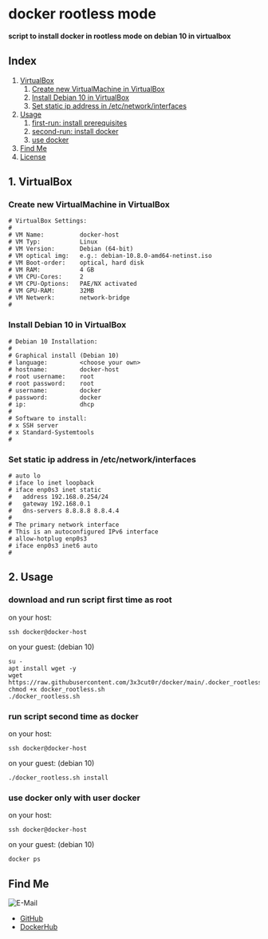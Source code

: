 # docker rootless mode

**script to install docker in rootless mode on debian 10 in virtualbox**  

## Index

1. [VirtualBox](#virtualbox)
    1. [Create new VirtualMachine in VirtualBox](#create_vm)
    2. [Install Debian 10 in VirtualBox](#install_debian)
    3. [Set static ip address in /etc/network/interfaces](#set_ip)
2. [Usage](#usage)
    1. [first-run: install prerequisites](#first_run)
    2. [second-run: install docker](#second_run)
    3. [use docker](#use_docker)
3. [Find Me](#findme)
4. [License](#license)

## 1. VirtualBox <a name="virtualbox"></a>

### Create new VirtualMachine in VirtualBox <a name="create_vm"></a>
```shell
# VirtualBox Settings:
#
# VM Name:          docker-host
# VM Typ:           Linux
# VM Version:       Debian (64-bit)
# VM optical img:   e.g.: debian-10.8.0-amd64-netinst.iso
# VM Boot-order:    optical, hard disk
# VM RAM:           4 GB
# VM CPU-Cores:     2
# VM CPU-Options:   PAE/NX activated
# VM GPU-RAM:       32MB
# VM Netwerk:       network-bridge
#
```

### Install Debian 10 in VirtualBox <a name="install_debian"></a>
```shell
# Debian 10 Installation:
#
# Graphical install (Debian 10)
# language:         <choose your own>
# hostname:         docker-host
# root username:    root
# root password:    root
# username:         docker
# password:         docker
# ip:               dhcp
#
# Software to install:
# x SSH server
# x Standard-Systemtools
#
```

### Set static ip address in /etc/network/interfaces <a name="set_ip"></a>
```shell
# auto lo
# iface lo inet loopback
# iface enp0s3 inet static
#   address 192.168.0.254/24
#   gateway 192.168.0.1
#   dns-servers 8.8.8.8 8.8.4.4
#
# The primary network interface
# This is an autoconfigured IPv6 interface
# allow-hotplug enp0s3
# iface enp0s3 inet6 auto
#
```

## 2. Usage <a name="usage"></a>

### download and run script first time as root <a name="first_run"></a>
on your host:
```shell
ssh docker@docker-host  
```
on your guest: (debian 10)  
```shell
su -
apt install wget -y
wget https://raw.githubusercontent.com/3x3cut0r/docker/main/.docker_rootless_vbox/docker_rootless.sh
chmod +x docker_rootless.sh
./docker_rootless.sh
```

### run script second time as docker <a name="second_run"></a>
on your host:
```shell
ssh docker@docker-host  
```
on your guest: (debian 10)
```shell
./docker_rootless.sh install
```

### use docker only with user docker <a name="use_docker"></a>
on your host:
```shell
ssh docker@docker-host  
```
on your guest: (debian 10)
```shell
docker ps
```

## Find Me <a name="findme"></a>

![E-Mail](https://img.shields.io/badge/E--Mail-executor55%40gmx.de-red)
* [GitHub](https://github.com/3x3cut0r)
* [DockerHub](https://hub.docker.com/u/3x3cut0r)
